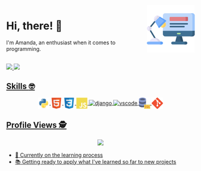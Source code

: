 <img src="readme-images/programer.png" align="right"/>

# Hi, there! 👋

I'm Amanda, an enthusiast when it comes to programming. 

<div><br>
  <a href="https://github.com/AmandaWillrich">
  <img height="180em" src="https://github-readme-stats.vercel.app/api?username=AmandaWillrich&show_icons=true&theme=github_dark&include_all_commits=true&count_private=true"/>
  <img height="180em" src="https://github-readme-stats.vercel.app/api/top-langs/?username=AmandaWillrich&layout=compact&langs_count=7&theme=github_dark&hide=qml,batchfile"/>
</div>

<!-- ## Languages and Tools I currently use -->

## Skills :nerd_face:

<p align="center">
  <img align="center" alt="python" height="30" width=auto src="https://raw.githubusercontent.com/devicons/devicon/master/icons/python/python-original.svg">
  <img align="center" alt="html5" height="30" width=auto src="https://raw.githubusercontent.com/devicons/devicon/master/icons/html5/html5-original.svg">
  <img align="center" alt="css3" height="30" width=auto src="https://raw.githubusercontent.com/devicons/devicon/master/icons/css3/css3-original.svg">
  <img align="center" alt="javascript" height="30" width=auto src="https://raw.githubusercontent.com/devicons/devicon/master/icons/javascript/javascript-plain.svg">
  <img align="center" alt="django" height="30" width=auto src="https://icon-library.com/images/django-icon/django-icon-0.jpg">
  <img align="center" alt="vscode" height="30" width=auto src="https://upload.wikimedia.org/wikipedia/commons/thumb/9/9a/Visual_Studio_Code_1.35_icon.svg/1024px-Visual_Studio_Code_1.35_icon.svg.png">
  <img align="center" alt="database" height="30" width=auto src="readme-images/database.png">
    <img align="center" alt="git-icon" height="30" width=auto src="readme-images/git-icon.png">

</p>

<!-- ![logo](readme-images/html5.png)
![logo](readme-images/css3.png)
![logo](readme-images/javascript.png)
![logo](readme-images/python.png)
![logo](readme-images/django.png)
![logo](readme-images/database.png)
![logo](readme-images/java.png)
![logo](readme-images/eclipse.png)
![logo](readme-images/github.png)
![logo](readme-images/vscode.png) -->
## Profile Views :detective: <br>
<p align="center"> 
    <img alingn="center" src="https://profile-counter.glitch.me/AmandaWillrich/count.svg" />
</p>

</p>

- 🌱 Currently on the learning process
- 📚 Getting ready to apply what I've learned so far to new projects